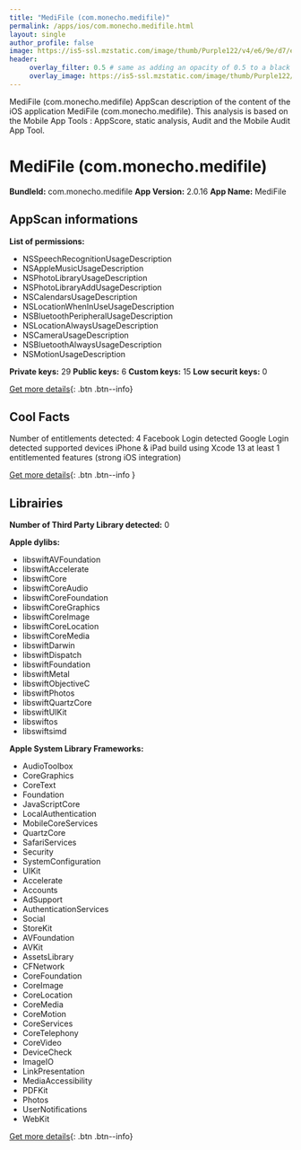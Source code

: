 ```yaml
---
title: "MediFile (com.monecho.medifile)"
permalink: /apps/ios/com.monecho.medifile.html
layout: single
author_profile: false
image: https://is5-ssl.mzstatic.com/image/thumb/Purple122/v4/e6/9e/d7/e69ed732-cfaf-4a4d-50e3-330305abbf45/AppIcon-0-0-1x_U007emarketing-0-0-0-10-0-0-sRGB-0-0-0-GLES2_U002c0-512MB-85-220-0-0.png/512x512bb.jpg
header: 
     overlay_filter: 0.5 # same as adding an opacity of 0.5 to a black background
     overlay_image: https://is5-ssl.mzstatic.com/image/thumb/Purple122/v4/e6/9e/d7/e69ed732-cfaf-4a4d-50e3-330305abbf45/AppIcon-0-0-1x_U007emarketing-0-0-0-10-0-0-sRGB-0-0-0-GLES2_U002c0-512MB-85-220-0-0.png/512x512bb.jpg
---
```

MediFile (com.monecho.medifile) AppScan description of the content of the iOS application MediFile (com.monecho.medifile). This analysis is based on the Mobile App Tools : AppScore, static analysis, Audit and the Mobile Audit App Tool.

# MediFile (com.monecho.medifile)

**BundleId:** com.monecho.medifile
**App Version:** 2.0.16
**App Name:** MediFile


## AppScan informations 

**List of permissions:** 
- NSSpeechRecognitionUsageDescription
- NSAppleMusicUsageDescription
- NSPhotoLibraryUsageDescription
- NSPhotoLibraryAddUsageDescription
- NSCalendarsUsageDescription
- NSLocationWhenInUseUsageDescription
- NSBluetoothPeripheralUsageDescription
- NSLocationAlwaysUsageDescription
- NSCameraUsageDescription
- NSBluetoothAlwaysUsageDescription
- NSMotionUsageDescription
  
  
**Private keys:** 29
**Public keys:** 6
**Custom keys:** 15
**Low securit keys:** 0
  
[Get more details](/pricing.html){: .btn .btn--info}

## Cool Facts

Number of entitlements detected: 4
Facebook Login detected
Google Login detected
supported devices iPhone & iPad
build using Xcode 13
at least 1 entitlemented features (strong iOS integration)
  
[Get more details](/pricing.html){: .btn .btn--info }

## Librairies 
**Number of Third Party Library detected:** 0


**Apple dylibs:**
- libswiftAVFoundation
- libswiftAccelerate
- libswiftCore
- libswiftCoreAudio
- libswiftCoreFoundation
- libswiftCoreGraphics
- libswiftCoreImage
- libswiftCoreLocation
- libswiftCoreMedia
- libswiftDarwin
- libswiftDispatch
- libswiftFoundation
- libswiftMetal
- libswiftObjectiveC
- libswiftPhotos
- libswiftQuartzCore
- libswiftUIKit
- libswiftos
- libswiftsimd


**Apple System Library Frameworks:**
- AudioToolbox
- CoreGraphics
- CoreText
- Foundation
- JavaScriptCore
- LocalAuthentication
- MobileCoreServices
- QuartzCore
- SafariServices
- Security
- SystemConfiguration
- UIKit
- Accelerate
- Accounts
- AdSupport
- AuthenticationServices
- Social
- StoreKit
- AVFoundation
- AVKit
- AssetsLibrary
- CFNetwork
- CoreFoundation
- CoreImage
- CoreLocation
- CoreMedia
- CoreMotion
- CoreServices
- CoreTelephony
- CoreVideo
- DeviceCheck
- ImageIO
- LinkPresentation
- MediaAccessibility
- PDFKit
- Photos
- UserNotifications
- WebKit


  
[Get more details](/pricing.html){: .btn .btn--info}


